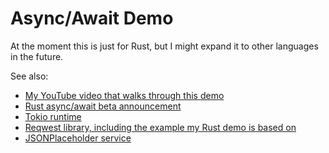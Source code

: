 # Async/Await Demo

At the moment this is just for Rust, but I might expand it to other languages in the future.

See also:

- [My YouTube video that walks through this demo](https://www.youtube.com/watch?v=xnIDyMJZ4ws)
- [Rust async/await beta announcement](https://blog.rust-lang.org/2019/09/30/Async-await-hits-beta.html)
- [Tokio runtime](https://github.com/tokio-rs/tokio)
- [Reqwest library, including the example my Rust demo is based on](https://github.com/seanmonstar/reqwest)
- [JSONPlaceholder service](https://jsonplaceholder.typicode.com/)
